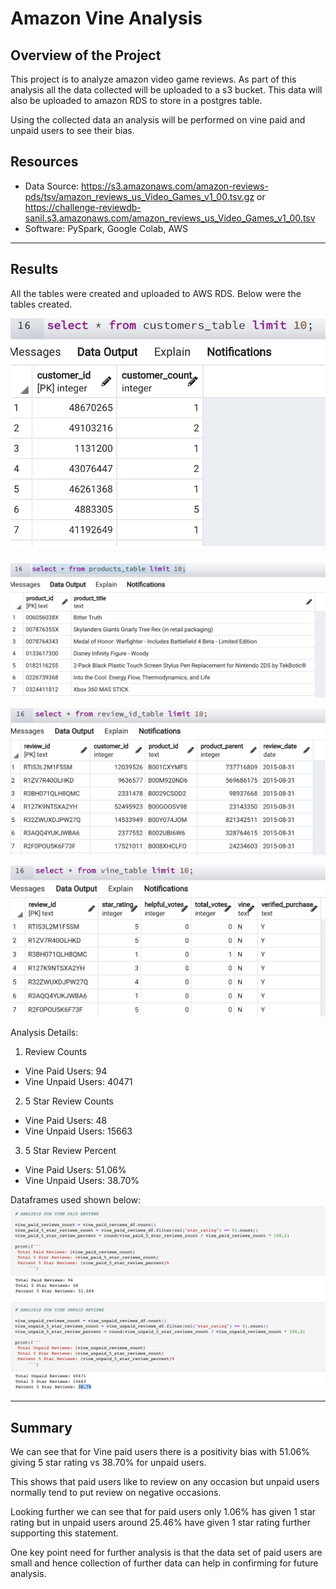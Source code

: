 # Amazon Vine Analysis

## Overview of the Project

This project is to analyze amazon video game reviews. As part of this analysis all the data collected will be uploaded to a s3 bucket. This data will also be uploaded to amazon RDS to store in a postgres table.

Using the collected data an analysis will be performed on vine paid and unpaid users to see their bias.

## Resources
- Data Source: https://s3.amazonaws.com/amazon-reviews-pds/tsv/amazon_reviews_us_Video_Games_v1_00.tsv.gz or https://challenge-reviewdb-sanil.s3.amazonaws.com/amazon_reviews_us_Video_Games_v1_00.tsv
- Software: PySpark, Google Colab, AWS
---

## Results

All the tables were created and uploaded to AWS RDS. Below were the tables created.

![customers_table_image](Resources/customers_table_image.png)

![products_table_image](Resources/products_table_image.png)

![review_id_table_image](Resources/review_id_table_image.png)

![vine_table_image](Resources/vine_table_image.png)

Analysis Details:

1. Review Counts
 - Vine Paid Users: 94
 - Vine Unpaid Users: 40471

2. 5 Star Review Counts
 - Vine Paid Users: 48
 - Vine Unpaid Users: 15663

3. 5 Star Review Percent  
 - Vine Paid Users: 51.06%
 - Vine Unpaid Users: 38.70%

Dataframes used shown below:
![VineReviewAnalysisImage](Resources/VineReviewAnalysisImage.png)

---

## Summary

We can see that for Vine paid users there is a positivity bias with 51.06% giving 5 star rating vs 38.70% for unpaid users. 

This shows that paid users like to review on any occasion but unpaid users normally tend to put review on negative occasions.

Looking further we can see that for paid users only 1.06% has given 1 star rating but in unpaid users around 25.46% have given 1 star rating further supporting this statement.

One key point need for further analysis is that the data set of paid users are small and hence collection of further data can help in confirming for future analysis.